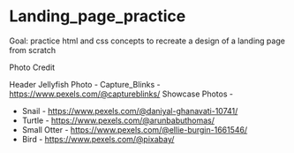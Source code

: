# Landing_page_practice
Goal: practice html and css concepts to recreate a design of a landing page from scratch



Photo Credit 

Header Jellyfish Photo - Capture_Blinks - https://www.pexels.com/@captureblinks/
Showcase Photos -

- Snail - https://www.pexels.com/@daniyal-ghanavati-10741/
- Turtle - https://www.pexels.com/@arunbabuthomas/
- Small Otter - https://www.pexels.com/@ellie-burgin-1661546/
- Bird - https://www.pexels.com/@pixabay/

